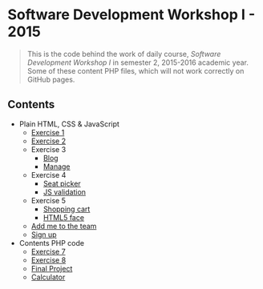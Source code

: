 # Software Development Workshop I - 2015
> This is the code behind the work of daily course, *Software Development Workshop I* in semester 2, 2015-2016 academic year.
> Some of these content PHP files, which will not work correctly on GitHub pages.
## Contents
* Plain HTML, CSS & JavaScript
    * [Exercise 1](exercise1)
    * [Exercise 2](exercise2)
    * Exercise 3
        * [Blog](exercise3/blog.html)
        * [Manage](exercise3/manage.html)
    * Exercise 4
        * [Seat picker](exericse4/seat_pick.html)
        * [JS validation](exericse4/validation.html)
    * Exercise 5
        * [Shopping cart](exericse5/mycart.html)
        * [HTML5 face](exericse5/myface.html)
    * [Add me to the team](add-to-team)
    * [Sign up](signup)
* Contents PHP code
    * [Exercise 7](php/exercise7)
    * [Exercise 8](php/exercise8)
    * [Final Project](php/project)
    * [Calculator](php/calc.php)